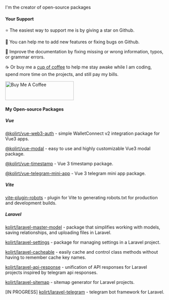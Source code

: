 <p>I'm the creator of open-source packages</p>


#### Your Support
<p>⭐️ The easiest way to support me is by giving a star on Github.</p>

<p>🔧 You can help me to add new features or fixing bugs on Github.</p>

<p>📝 Improve the documentation by fixing missing or wrong information, typos, or grammar errors.</p>

<p>☕ Or buy me a <a href="https://www.buymeacoffee.com/kolirt" target="_blank">cup of coffee</a> to help me stay awake while I am coding, spend more time on the projects, and still pay my bills.</p>

<a href="https://www.buymeacoffee.com/kolirt" target="_blank">
  <img src="https://cdn.buymeacoffee.com/buttons/v2/arial-yellow.png" alt="Buy Me A Coffee" style="height: 60px !important;width: 217px !important;" >
</a>


#### My Open-source Packages

##### Vue
<p>
  <a href="https://github.com/kolirt/vue-web3-auth" target="_blank">@kolirt/vue-web3-auth</a> 
  - simple WalletConnect v2 integration package for Vue3 apps.
</p>

<p>
  <a href="https://github.com/kolirt/vue-modal" target="_blank">@kolirt/vue-modal</a>
  - easy to use and highly customizable Vue3 modal package.
</p>

<p>
  <a href="https://github.com/kolirt/vue-timestamp" target="_blank">@kolirt/vue-timestamp</a>
  - Vue 3 timestamp package.
</p>

<p>
  <a href="https://github.com/kolirt/vue-telegram-mini-app" target="_blank">@kolirt/vue-telegram-mini-app</a>
  - Vue 3 telegram mini app package.
</p>


##### Vite
<p>
  <a href="https://github.com/kolirt/vite-plugin-robots" target="_blank">vite-plugin-robots</a>
  - plugin for Vite to generating robots.txt for production and development builds.
</p>


##### Laravel
<p>
  <a href="https://github.com/kolirt/laravel-master-model">kolirt/laravel-master-model</a> - package that simplifies working with models, saving relationships, and uploading files in Laravel.
</p>

<p>
  <a href="https://github.com/kolirt/laravel-settings">kolirt/laravel-settings</a> - package for managing settings in a Laravel project.
</p>

<p>
  <a href="https://github.com/kolirt/laravel-cacheable">kolirt/laravel-cacheable</a> - easily cache and control class methods without having to remember cache key names.
</p>

<p>
  <a href="https://github.com/kolirt/laravel-api-response">kolirt/laravel-api-response</a> - unification of API responses for Laravel projects inspired by telegram api responses.
</p>

<p>
  <a href="https://github.com/kolirt/laravel-sitemap">kolirt/laravel-sitemap</a> - sitemap generator for Laravel projects.
</p>

<p>
  [IN PROGRESS] <a href="https://github.com/kolirt/laravel-telegram">kolirt/laravel-telegram</a> - telegram bot framework for Laravel.
</p>
